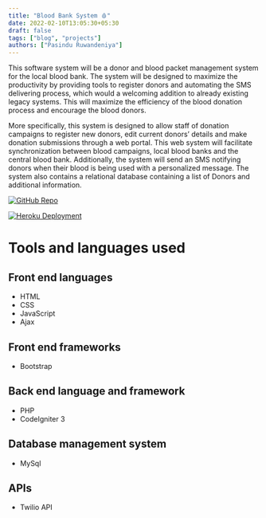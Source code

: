 ```yaml
---
title: "Blood Bank System 🩸"
date: 2022-02-10T13:05:30+05:30
draft: false
tags: ["blog", "projects"]
authors: ["Pasindu Ruwandeniya"]
---
```


This software system will be a donor and blood packet management system for the local blood bank. The system will be designed to maximize the productivity by providing tools to register donors and automating the SMS delivering process, which would a welcoming addition to already existing legacy systems. This will maximize the efficiency of the blood donation process and encourage the blood donors.

More specifically, this system is designed to allow staff of donation campaigns to register new donors, edit current donors’ details and make donation submissions through a web portal. This web system will facilitate synchronization between blood campaigns, local blood banks and the central blood bank. Additionally, the system will send an SMS notifying donors when their blood is being used with a personalized message. The system also contains a relational database containing a list of Donors and additional information.

[![GitHub Repo](/img/GitHub-100000.svg)](https://github.com/pasindujr/blood-bank-system)

[![Heroku Deployment](/img/Heroku-430098.svg)](https://kegalle-blood-bank.herokuapp.com/)

# Tools and languages used

## Front end languages

- HTML
- CSS
- JavaScript
- Ajax

## Front end frameworks

- Bootstrap

## Back end language and framework

- PHP
- CodeIgniter 3

## Database management system

- MySql

## APIs

- Twilio API

